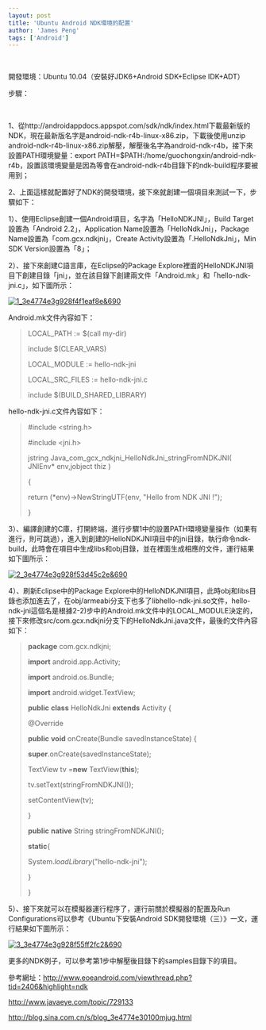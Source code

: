 ```yaml
---
layout: post
title: 'Ubuntu Android NDK環境的配置'
author: 'James Peng'
tags: ['Android']
---
```


 

開發環境：Ubuntu 10.04（安裝好JDK6+Android SDK+Eclipse IDK+ADT）

步驟：

 

1、從http://androidappdocs.appspot.com/sdk/ndk/index.html下載最新版的NDK，現在最新版名字是android-ndk-r4b-linux-x86.zip，下載後使用unzip
android-ndk-r4b-linux-x86.zip解壓，解壓後名字為android-ndk-r4b，接下來設置PATH環境變量：export
PATH=\$PATH:/home/guochongxin/android-ndk-r4b，設置該環境變量是因為等會在android-ndk-r4b目錄下的ndk-build程序要被用到；

2、上面這樣就配置好了NDK的開發環境，接下來就創建一個項目來測試一下，步驟如下：

1）、使用Eclipse創建一個Android項目，名字為「HelloNDKJNI」，Build
Target設置為「Android 2.2」，Application
Name設置為「HelloNdkJni」，Package Name設置為「com.gcx.ndkjni」，Create
Activity設置為「.HelloNdkJni」，Min SDK Version設置為「8」；

2）、接下來創建C語言庫，在Eclipse的Package
Explore裡面的HelloNDKJNI項目下創建目錄「jni」，並在該目錄下創建兩文件「Android.mk」和「hello-ndk-jni.c」，如下圖所示：

[![1\_3e4774e3g928f4f1eaf8e&690](http://lh4.ggpht.com/-MmrihAmdWWw/ToGPxp_gcrI/AAAAAAAALNU/lIwnRFOJUlg/1_3e4774e3g928f4f1eaf8e%252526690_thumb.jpg?imgmax=800 "1_3e4774e3g928f4f1eaf8e&690")](http://lh4.ggpht.com/-5Zw41dMr5Mw/ToGPwboNW-I/AAAAAAAALNQ/QTj1Vy1iiK0/s1600-h/1_3e4774e3g928f4f1eaf8e%252526690%25255B2%25255D.jpg)

Android.mk文件內容如下：

> LOCAL\_PATH := \$(call my-dir)
>
> include \$(CLEAR\_VARS)
>
> LOCAL\_MODULE := hello-ndk-jni
>
> LOCAL\_SRC\_FILES := hello-ndk-jni.c
>
> include \$(BUILD\_SHARED\_LIBRARY)

hello-ndk-jni.c文件內容如下：

> \#include \<string.h\>
>
> \#include \<jni.h\>
>
> jstring Java\_com\_gcx\_ndkjni\_HelloNdkJni\_stringFromNDKJNI(
> JNIEnv\* env,jobject thiz )
>
> {
>
> return (\*env)-\>NewStringUTF(env, "Hello from NDK JNI !");
>
> }

3）、編譯創建的C庫，打開終端，進行步驟1中的設置PATH環境變量操作（如果有進行，則可跳過），進入到創建的HelloNDKJNI項目中的jni目錄，執行命令ndk-build，此時會在項目中生成libs和obj目錄，並在裡面生成相應的文件，運行結果如下圖所示：

[![2\_3e4774e3g928f53d45c2e&690](http://lh4.ggpht.com/-qDR2dkaYAXc/ToGPz35z9KI/AAAAAAAALNc/KMJHCzHBAwo/2_3e4774e3g928f53d45c2e%252526690_thumb.jpg?imgmax=800 "2_3e4774e3g928f53d45c2e&690")](http://lh3.ggpht.com/-LsYeqNlcA3Y/ToGPyhjTLWI/AAAAAAAALNY/rxd7TsT7akg/s1600-h/2_3e4774e3g928f53d45c2e%252526690%25255B2%25255D.jpg)

4）、刷新Eclipse中的Package
Explore中的HelloNDKJNI項目，此時obj和libs目錄也添加進去了，在obj/armeabi分支下也多了libhello-ndk-jni.so文件，hello-ndk-jni這個名是根據2-2)步中的Android.mk文件中的LOCAL\_MODULE決定的，接下來修改src/com.gcx.ndkjni分支下的HelloNdkJni.java文件，最後的文件內容如下：

> **package** com.gcx.ndkjni;
>
> **import** android.app.Activity;
>
> **import** android.os.Bundle;
>
> **import** android.widget.TextView;
>
> **public** **class** HelloNdkJni **extends** Activity {
>
> @Override
>
> **public** **void** onCreate(Bundle savedInstanceState) {
>
> **super**.onCreate(savedInstanceState);
>
> TextView tv =**new** TextView(**this**);
>
> tv.setText(stringFromNDKJNI());
>
> setContentView(tv);
>
> }
>
> **public** **native** String stringFromNDKJNI();
>
> **static**{
>
> System.*loadLibrary*("hello-ndk-jni");
>
> }
>
> }

5）、接下來就可以在模擬器運行程序了，運行前關於模擬器的配置及Run
Configurations可以參考《Ubuntu下安裝Android
SDK開發環境（三）》一文，運行結果如下圖所示：

[![3\_3e4774e3g928f55ff2fc2&690](http://lh5.ggpht.com/-RsjyHQ-4enE/ToGP2Ob7u-I/AAAAAAAALNk/yD1lkGvNZ4I/3_3e4774e3g928f55ff2fc2%252526690_thumb.jpg?imgmax=800 "3_3e4774e3g928f55ff2fc2&690")](http://lh5.ggpht.com/-jeiKJP-371A/ToGP0zaExfI/AAAAAAAALNg/_Ev-qfl9E3M/s1600-h/3_3e4774e3g928f55ff2fc2%252526690%25255B2%25255D.jpg)

更多的NDK例子，可以參考第1步中解壓後目錄下的samples目錄下的項目。

參考網址：http://www.eoeandroid.com/viewthread.php?tid=2406&highlight=ndk

<http://www.javaeye.com/topic/729133>

<http://blog.sina.com.cn/s/blog_3e4774e30100mjug.html>

